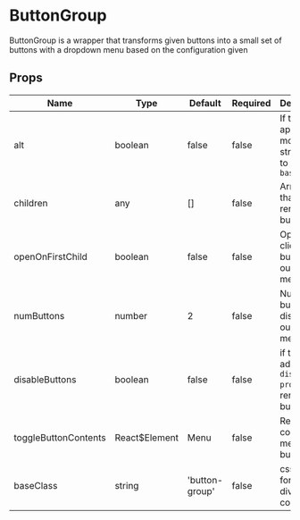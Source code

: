 # ButtonGroup

ButtonGroup is a wrapper that transforms given buttons into a small set of buttons with a dropdown menu based on the configuration given


## Props
| Name                 | Type          | Default           | Required | Description                                           |
| -------------------- | ------------- | ----------------- | -------- | ----------------------------------------------------- |
| alt                  | boolean       | false             | false    | If true append modifier string `--alt` to `baseClass` |
| children             | any           | []                | false    | Array of that renders buttons                         |
| openOnFirstChild     | boolean       | false             | false    | Open on click of buttons outside menu                 |
| numButtons           | number        | 2                 | false    | Number of buttons displayed outside the menu          |
| disableButtons       | boolean       | false             | false    | if true added `disabled prop` to all rendered buttons |
| toggleButtonContents | React$Element | <span>Menu</span> | false    | Renders content in menu button                        |
| baseClass            | string        | 'button-group'    | false    | css class for parent div of this component            |
